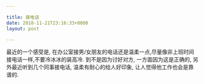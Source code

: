```yaml
---

title: 接电话
date: 2018-11-21T23:16:33+0800
layout: post

---
```


最近的一个感受是, 在办公室接男/女朋友的电话还是温柔一点,尽量像非上班时间接电话一样,不要冷冰冰的装高冷.  到不是因为讨好对方, 一方面因为这是正确的, 另外最近听到几个同事接电话, 温柔有耐心的给人好印象, 让人觉得他工作也会是靠谱的.
